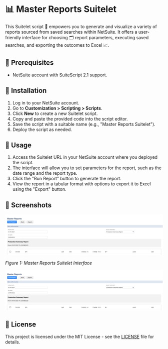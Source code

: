# 📊 Master Reports Suitelet

This Suitelet script 📜 empowers you to generate and visualize a variety of reports sourced from saved searches within NetSuite. It offers a user-friendly interface for choosing 🗂️ report parameters, executing saved searches, and exporting the outcomes to Excel 📈.

## 🧩 Prerequisites

- NetSuite account with SuiteScript 2.1 support.

## 🚀 Installation

1. Log in to your NetSuite account.
2. Go to **Customization > Scripting > Scripts**.
3. Click **New** to create a new Suitelet script.
4. Copy and paste the provided code into the script editor.
5. Save the script with a suitable name (e.g., "Master Reports Suitelet").
6. Deploy the script as needed.

## 📝 Usage

1. Access the Suitelet URL in your NetSuite account where you deployed the script.
2. The interface will allow you to set parameters for the report, such as the date range and the report type.
3. Click the "Run Report" button to generate the report.
4. View the report in a tabular format with options to export it to Excel using the "Export" button.

## 📸 Screenshots

![Screenshot 1](get.png)

*Figure 1: Master Reports Suitelet Interface*

![Screenshot 1](post.png)


## 📄 License

This project is licensed under the MIT License - see the [LICENSE](LICENSE) file for details.
